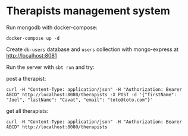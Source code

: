 # Therapists management system


Run mongodb with docker-compose:

```
docker-compose up -d
```

Create `db-users` database and `users` collection with mongo-express at [http://localhost:8081](http://localhost:8081)

Run the server with `sbt run` and try:

post a therapist:

```
curl -H "Content-Type: application/json" -H "Authorization: Bearer ABCD" http://localhost:8080/therapists -X POST -d '{"firstName": "Joel", "lastName": "Cavat", "email": "toto@toto.com"}'
```

get all therapists:

```
curl -H "Content-Type: application/json" -H "Authorization: Bearer ABCD" http://localhost:8080/therapists
```
